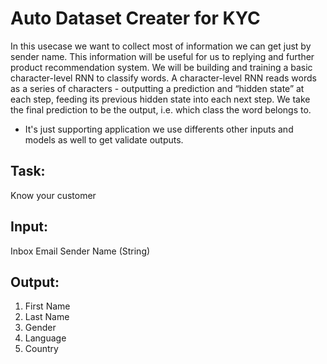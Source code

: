 
# Auto Dataset Creater for KYC

In this usecase we want to collect most of information we can get just by sender name.
This information will be useful for us to replying and further product recommendation system.
We will be building and training a basic character-level RNN to classify words.
A character-level RNN reads words as a series of characters - outputting a prediction and “hidden state” at each step, feeding its previous hidden state into each next step. We take the final prediction to be the output, i.e. which class the word belongs to.
* It's just supporting application we use differents other inputs and models as well to get validate outputs. 

## Task: 
Know your customer

## Input:
Inbox Email Sender Name (String)

## Output:
1) First Name
2) Last Name
3) Gender
4) Language
5) Country 
 

